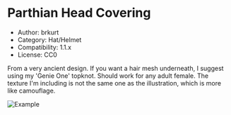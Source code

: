 # Parthian Head Covering

* Author: brkurt
* Category: Hat/Helmet
* Compatibility: 1.1.x
* License: CC0

From a very ancient design.  If you want a hair mesh underneath, I suggest using my 'Genie One' topknot.  Should work for any adult female. 
The texture I'm including is not the same one as the illustration, which is more like camouflage. 

![Example](parthian1MHGUI.png)

